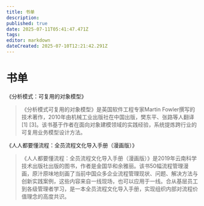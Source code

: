 ```yaml
---
title: 书单
description: 
published: true
date: 2025-07-11T05:41:47.471Z
tags: 
editor: markdown
dateCreated: 2025-07-10T12:21:42.291Z
---
```


# 书单

《分析模式：可复用的对象模型》
> 《分析模式可复用的对象模型》是英国软件工程专家Martin Fowler撰写的技术著作，2010年由机械工业出版社在中国出版，樊东平、张路等人翻译 [1] [3]。该书基于作者在面向对象建模领域的实践经验，系统提炼跨行业的可复用业务模型设计方法。

《人人都要懂流程：全员流程文化导入手册（漫画版）》
> 《人人都要懂流程：全员流程文化导入手册（漫画版）》是2019年云南科学技术出版社出版的图书，作者是金国华和余雅丽。该书50幅流程管理漫画，原汁原味地刻画了当前中国众多企业流程管理现状、问题、解决方法与创新实践案例，这些内容来自一线现场，也可以应用于一线。合从基层员工到各级管理者学习，是一本全员流程文化导入手册，实现组织内部对流程价值理念的高度共识。